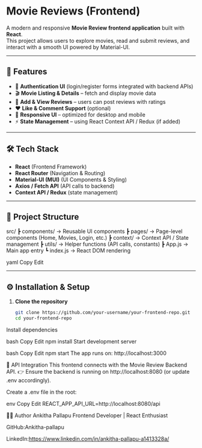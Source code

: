 # Movie Reviews (Frontend)

A modern and responsive **Movie Review frontend application** built with **React**.  
This project allows users to explore movies, read and submit reviews, and interact with a smooth UI powered by Material-UI.

---

## 🚀 Features
- 🔐 **Authentication UI** (login/register forms integrated with backend APIs)
- 🎬 **Movie Listing & Details** – fetch and display movie data
- 📝 **Add & View Reviews** – users can post reviews with ratings
- ❤️ **Like & Comment Support** (optional)
- 📱 **Responsive UI** – optimized for desktop and mobile
- ⚡ **State Management** – using React Context API / Redux (if added)

---

## 🛠️ Tech Stack
- **React** (Frontend Framework)
- **React Router** (Navigation & Routing)
- **Material-UI (MUI)** (UI Components & Styling)
- **Axios / Fetch API** (API calls to backend)
- **Context API / Redux** (state management)

---

## 📂 Project Structure
src/
┣ components/ → Reusable UI components
┣ pages/ → Page-level components (Home, Movies, Login, etc.)
┣ context/ → Context API / State management
┣ utils/ → Helper functions (API calls, constants)
┣ App.js → Main app entry
┗ index.js → React DOM rendering

yaml
Copy
Edit

---

## ⚙️ Installation & Setup

1. **Clone the repository**
   ```bash
   git clone https://github.com/your-username/your-frontend-repo.git
   cd your-frontend-repo
Install dependencies

bash
Copy
Edit
npm install
Start development server

bash
Copy
Edit
npm start
The app runs on: http://localhost:3000

🔗 API Integration
This frontend connects with the Movie Review Backend API.
👉 Ensure the backend is running on http://localhost:8080 (or update .env accordingly).

Create a .env file in the root:

env
Copy
Edit
REACT_APP_API_URL=http://localhost:8080/api


👩‍💻 Author
Ankitha Pallapu
Frontend Developer | React Enthusiast

GitHub:Ankitha-pallapu

LinkedIn:https://www.linkedin.com/in/ankitha-pallapu-a1413328a/

